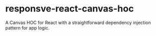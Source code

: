 # responsve-react-canvas-hoc
A Canvas HOC for React with a straightforward dependency injection pattern for app logic.
